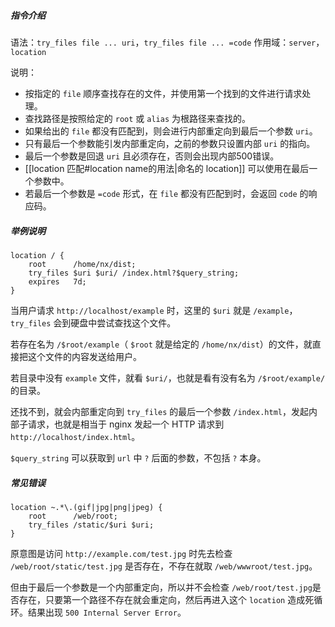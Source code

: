 ##### 指令介绍
语法：`try_files file ... uri`，`try_files file ... =code`
作用域：`server`，`location`

说明：
- 按指定的 `file` 顺序查找存在的文件，并使用第一个找到的文件进行请求处理。
- 查找路径是按照给定的 `root` 或 `alias` 为根路径来查找的。
- 如果给出的 `file` 都没有匹配到，则会进行内部重定向到最后一个参数 `uri`。
- 只有最后一个参数能引发内部重定向，之前的参数只设置内部 `uri` 的指向。
- 最后一个参数是回退 `uri` 且必须存在，否则会出现内部500错误。
- [[location 匹配#location name的用法|命名的 location]] 可以使用在最后一个参数中。
- 若最后一个参数是 `=code` 形式，在 `file` 都没有匹配到时，会返回 `code` 的响应码。

##### 举例说明
```nginx
location / {
	root      /home/nx/dist;
	try_files $uri $uri/ /index.html?$query_string;
	expires   7d;
}
```
当用户请求 `http://localhost/example` 时，这里的 `$uri` 就是 `/example`，`try_files` 会到硬盘中尝试查找这个文件。

若存在名为 `/$root/example`（ `$root` 就是给定的 `/home/nx/dist`）的文件，就直接把这个文件的内容发送给用户。

若目录中没有 `example` 文件，就看 `$uri/`，也就是看有没有名为 `/$root/example/` 的目录。

还找不到，就会内部重定向到 `try_files` 的最后一个参数 `/index.html`，发起内部子请求，也就是相当于 nginx 发起一个 HTTP 请求到 `http://localhost/index.html`。

`$query_string` 可以获取到 `url` 中 `?` 后面的参数，不包括 `?` 本身。

##### 常见错误
```nginx
location ~.*\.(gif|jpg|png|jpeg) {
	root      /web/root;
	try_files /static/$uri $uri;
}
```
原意图是访问 `http://example.com/test.jpg` 时先去检查 `/web/root/static/test.jpg` 是否存在，不存在就取 `/web/wwwroot/test.jpg`。

但由于最后一个参数是一个内部重定向，所以并不会检查 `/web/root/test.jpg`是否存在，只要第一个路径不存在就会重定向，然后再进入这个 `location` 造成死循环。结果出现 `500 Internal Server Error`。